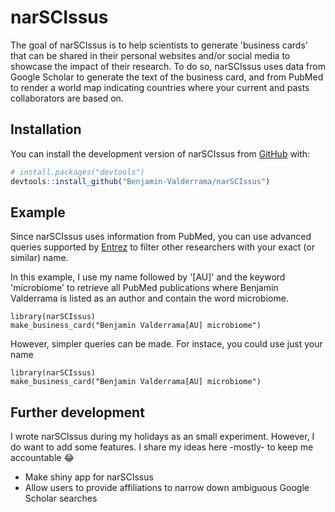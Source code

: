 # narSCIssus

<!-- badges: start -->
<!-- badges: end -->

The goal of narSCIssus is to help scientists to generate 'business cards' that can be shared in their personal websites and/or social media to showcase the impact of their research. To do so, narSCIssus uses data from Google Scholar to generate the text of the business card, and from PubMed to render a world map indicating countries where your current and pasts collaborators are based on.

## Installation

You can install the development version of narSCIssus from [GitHub](https://github.com/) with:

``` r
# install.packages("devtools")
devtools::install_github("Benjamin-Valderrama/narSCIssus")
```

## Example

Since narSCIssus uses information from PubMed, you can use advanced queries supported by [Entrez](https://www.ncbi.nlm.nih.gov/books/NBK3837/) to filter other researchers with your exact (or similar) name.

In this example, I use my name followed by '[AU]' and the keyword 'microbiome' to retrieve all PubMed publications where Benjamin Valderrama is listed as an author and contain the word microbiome.

```{r examplea_dvance}
library(narSCIssus)
make_business_card("Benjamin Valderrama[AU] microbiome")
```

However, simpler queries can be made. For instace, you could use just your name
```{r example_simple}
library(narSCIssus)
make_business_card("Benjamin Valderrama[AU] microbiome")
```

## Further development

I wrote narSCIssus during my holidays as an small experiment. However, I do want to add some features. I share my ideas here -mostly- to keep me accountable :joy:

* Make shiny app for narSCIssus
* Allow users to provide affiliations to narrow down ambiguous Google Scholar searches
